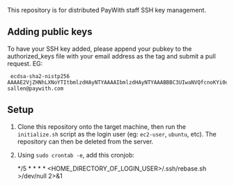 This repository is for distributed PayWith staff SSH key management.

## Adding public keys

To have your SSH key added, please append your pubkey to the authorized_keys file with your email address as the tag and submit a pull request. EG:

     ecdsa-sha2-nistp256 AAAAE2VjZHNhLXNoYTItbmlzdHAyNTYAAAAIbmlzdHAyNTYAAABBBC3UIwaNVQfcnoKYi0qJYiaarazepRmZSvgQk8qMsrJxgoT62jgC8Y1RCku3zQjlqa6DHDublMZLvMtCNNkEEfw= sallen@paywith.com

## Setup

1. Clone this repository onto the target machine, then run the `initialize.sh` script as the login user (eg: `ec2-user`, `ubuntu`, etc). The repository can then be deleted from the server.

2. Using `sudo crontab -e`, add this cronjob:

     */5 * * * * <HOME_DIRECTORY_OF_LOGIN_USER>/.ssh/rebase.sh >/dev/null 2>&1

